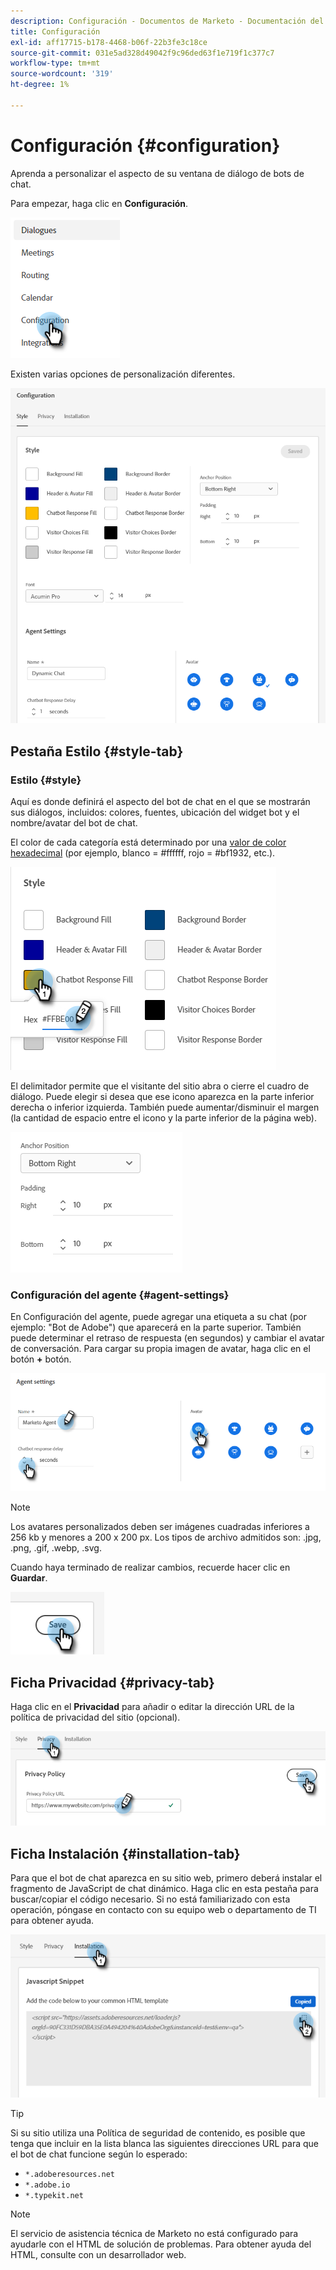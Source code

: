 ```yaml
---
description: Configuración - Documentos de Marketo - Documentación del producto
title: Configuración
exl-id: aff17715-b178-4468-b06f-22b3fe3c18ce
source-git-commit: 031e5ad328d49042f9c96ded63f1e719f1c377c7
workflow-type: tm+mt
source-wordcount: '319'
ht-degree: 1%

---
```


# Configuración {#configuration}

Aprenda a personalizar el aspecto de su ventana de diálogo de bots de chat.

Para empezar, haga clic en **Configuración**.

![](assets/configuration-1.png)

Existen varias opciones de personalización diferentes.

![](assets/configuration-2.png)

## Pestaña Estilo {#style-tab}

### Estilo {#style}

Aquí es donde definirá el aspecto del bot de chat en el que se mostrarán sus diálogos, incluidos: colores, fuentes, ubicación del widget bot y el nombre/avatar del bot de chat.

El color de cada categoría está determinado por una [valor de color hexadecimal](https://color.adobe.com/create/color-wheel) (por ejemplo, blanco = #ffffff, rojo = #bf1932, etc.).

![](assets/configuration-3.png)

El delimitador permite que el visitante del sitio abra o cierre el cuadro de diálogo. Puede elegir si desea que ese icono aparezca en la parte inferior derecha o inferior izquierda. También puede aumentar/disminuir el margen (la cantidad de espacio entre el icono y la parte inferior de la página web).

![](assets/configuration-4.png)

### Configuración del agente {#agent-settings}

En Configuración del agente, puede agregar una etiqueta a su chat (por ejemplo: &quot;Bot de Adobe&quot;) que aparecerá en la parte superior. También puede determinar el retraso de respuesta (en segundos) y cambiar el avatar de conversación. Para cargar su propia imagen de avatar, haga clic en el botón **+** botón.

![](assets/configuration-5.png)

>[!NOTE]
>
>Los avatares personalizados deben ser imágenes cuadradas inferiores a 256 kb y menores a 200 x 200 px. Los tipos de archivo admitidos son: .jpg, .png, .gif, .webp, .svg.

Cuando haya terminado de realizar cambios, recuerde hacer clic en **Guardar**.

![](assets/configuration-6.png)

## Ficha Privacidad {#privacy-tab}

Haga clic en el **Privacidad** para añadir o editar la dirección URL de la política de privacidad del sitio (opcional).

![](assets/configuration-7.png)

## Ficha Instalación {#installation-tab}

Para que el bot de chat aparezca en su sitio web, primero deberá instalar el fragmento de JavaScript de chat dinámico. Haga clic en esta pestaña para buscar/copiar el código necesario. Si no está familiarizado con esta operación, póngase en contacto con su equipo web o departamento de TI para obtener ayuda.

![](assets/configuration-8.png)

>[!TIP]
>
>Si su sitio utiliza una Política de seguridad de contenido, es posible que tenga que incluir en la lista blanca las siguientes direcciones URL para que el bot de chat funcione según lo esperado:
>
>* `*.adoberesources.net`
>* `*.adobe.io`
>* `*.typekit.net`


>[!NOTE]
>
>El servicio de asistencia técnica de Marketo no está configurado para ayudarle con el HTML de solución de problemas. Para obtener ayuda del HTML, consulte con un desarrollador web.
